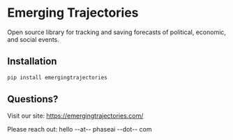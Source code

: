 # Emerging Trajectories

Open source library for tracking and saving forecasts of political, economic, and social events.

## Installation

```bash
pip install emergingtrajectories
```

## Questions?

Visit our site: https://emergingtrajectories.com/

Please reach out: hello --at-- phaseai --dot-- com
